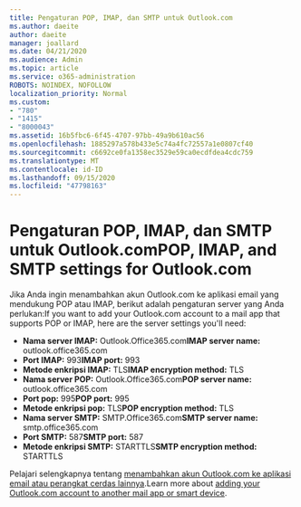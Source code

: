 ```yaml
---
title: Pengaturan POP, IMAP, dan SMTP untuk Outlook.com
ms.author: daeite
author: daeite
manager: joallard
ms.date: 04/21/2020
ms.audience: Admin
ms.topic: article
ms.service: o365-administration
ROBOTS: NOINDEX, NOFOLLOW
localization_priority: Normal
ms.custom:
- "780"
- "1415"
- "8000043"
ms.assetid: 16b5fbc6-6f45-4707-97bb-49a9b610ac56
ms.openlocfilehash: 1885297a578b433e5c74a4fc72557a1e0807cf40
ms.sourcegitcommit: c6692ce0fa1358ec3529e59ca0ecdfdea4cdc759
ms.translationtype: MT
ms.contentlocale: id-ID
ms.lasthandoff: 09/15/2020
ms.locfileid: "47798163"
---
```

# <a name="pop-imap-and-smtp-settings-for-outlookcom"></a><span data-ttu-id="edcc9-102">Pengaturan POP, IMAP, dan SMTP untuk Outlook.com</span><span class="sxs-lookup"><span data-stu-id="edcc9-102">POP, IMAP, and SMTP settings for Outlook.com</span></span>

<span data-ttu-id="edcc9-103">Jika Anda ingin menambahkan akun Outlook.com ke aplikasi email yang mendukung POP atau IMAP, berikut adalah pengaturan server yang Anda perlukan:</span><span class="sxs-lookup"><span data-stu-id="edcc9-103">If you want to add your Outlook.com account to a mail app that supports POP or IMAP, here are the server settings you'll need:</span></span>
  
- <span data-ttu-id="edcc9-104">**Nama server IMAP:** Outlook.Office365.com</span><span class="sxs-lookup"><span data-stu-id="edcc9-104">**IMAP server name:** outlook.office365.com</span></span>
- <span data-ttu-id="edcc9-105">**Port IMAP:** 993</span><span class="sxs-lookup"><span data-stu-id="edcc9-105">**IMAP port:** 993</span></span>
- <span data-ttu-id="edcc9-106">**Metode enkripsi IMAP:** TLS</span><span class="sxs-lookup"><span data-stu-id="edcc9-106">**IMAP encryption method:** TLS</span></span>
- <span data-ttu-id="edcc9-107">**Nama server POP:** Outlook.Office365.com</span><span class="sxs-lookup"><span data-stu-id="edcc9-107">**POP server name:** outlook.office365.com</span></span>  
- <span data-ttu-id="edcc9-108">**Port pop:** 995</span><span class="sxs-lookup"><span data-stu-id="edcc9-108">**POP port:** 995</span></span>  
- <span data-ttu-id="edcc9-109">**Metode enkripsi pop:** TLS</span><span class="sxs-lookup"><span data-stu-id="edcc9-109">**POP encryption method:** TLS</span></span>  
- <span data-ttu-id="edcc9-110">**Nama server SMTP:** SMTP.Office365.com</span><span class="sxs-lookup"><span data-stu-id="edcc9-110">**SMTP server name:** smtp.office365.com</span></span>
- <span data-ttu-id="edcc9-111">**Port SMTP:** 587</span><span class="sxs-lookup"><span data-stu-id="edcc9-111">**SMTP port:** 587</span></span>
- <span data-ttu-id="edcc9-112">**Metode enkripsi SMTP:** STARTTLS</span><span class="sxs-lookup"><span data-stu-id="edcc9-112">**SMTP encryption method:** STARTTLS</span></span>

<span data-ttu-id="edcc9-113">Pelajari selengkapnya tentang [menambahkan akun Outlook.com ke aplikasi email atau perangkat cerdas lainnya](https://support.office.com/article/73f3b178-0009-41ae-aab1-87b80fa94970?wt.mc_id=Office_Outlook_com_Alchemy).</span><span class="sxs-lookup"><span data-stu-id="edcc9-113">Learn more about [adding your Outlook.com account to another mail app or smart device](https://support.office.com/article/73f3b178-0009-41ae-aab1-87b80fa94970?wt.mc_id=Office_Outlook_com_Alchemy).</span></span>